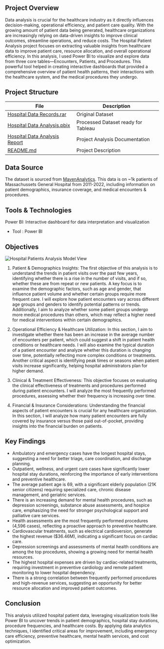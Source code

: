 ## Project Overview
Data analysis is crucial for the healthcare industry as it directly influences decision-making, operational efficiency, and patient care quality. With the growing amount of patient data being generated, healthcare organizations are increasingly relying on data-driven insights to improve clinical outcomes, streamline operations, and reduce costs.
The Hospital Patient Analysis project focuses on extracting valuable insights from healthcare data to improve patient care, resource allocation, and overall operational efficiency. In this analysis, I used Power BI to visualize and explore data from three core tables—Encounters, Patients, and Procedures. This powerful tool helped in creating interactive dashboards that provided a comprehensive overview of patient health patterns, their interactions with the healthcare system, and the medical procedures they undergo.


## Project Structure

| File                       | Description                                      |
|----------------------------|--------------------------------------------------|
| [Hospital Data Records.rar](https://github.com/ParikshitaJain/PortfolioProjects/blob/main/4.%20Hospital%20Patient%20Analysis/Hospital%2BPatient%2BRecords.rar)                   | Original Dataset               |
| [Hospital Data Analysis.pbix](https://github.com/ParikshitaJain/PortfolioProjects/blob/c0389e276df5337b323dee4cf10bd3dfbbfc12f5/4.%20Hospital%20Patient%20Analysis/Hospital%20Patients%20Analysis.pbix)     | Processed Dataset ready for Tableau    |
| [Hospital Data Analysis Report](https://github.com/ParikshitaJain/PortfolioProjects/blob/abb356d36a6b1847366a5d018394b114e11fefd4/4.%20Hospital%20Patient%20Analysis/Hospital%20Patients%20Analysis%20Report.pdf)  |             Project Analysis Documentation                      |
| [README.md](https://github.com/ParikshitaJain/PortfolioProjects/blob/9a00de63e4b17054d0dd2e785bfc86fc0f4bdf64/4.%20Hospital%20Patient%20Analysis/README.md)                | Project Description         |

## Data Source
The dataset is sourced from [MavenAnalytics](https://mavenanalytics.io/data-playground?order=date_added%2Cdesc&page=1&pageSize=5). This data is on ~1k patients of Massachussets General Hospital from 2011-2022, including information on patient demographics, insurance coverage, and medical encounters & procedures.

## Tools & Technologies
Power BI: Interactive dashboard for data interpretation and visualization
  - Tool : Power BI

## Objectives

![Hospital Patients Analysis Model View](https://github.com/user-attachments/assets/2dec255f-d844-4b51-93d1-b9e0e599f8bf)


1. Patient & Demographics Insights:
The first objective of this analysis is to understand the trends in patient visits over the past few years, identifying whether there is a rise in the number of visits, and if so, whether these are from repeat or new patients. A key focus is to examine the demographic factors, such as age and gender, that influence patient volume and whether certain groups require more frequent care. I will explore how patient encounters vary across different age groups and genders to identify potential patterns or trends. Additionally, I aim to analyze whether some patient groups undergo more medical procedures than others, which may reflect a higher need for medical interventions within certain demographics.

2. Operational Efficiency & Healthcare Utilization:
In this section, I aim to investigate whether there has been an increase in the average number of encounters per patient, which could suggest a shift in patient health conditions or healthcare needs. I will also examine the typical duration of a patient encounter and analyze whether this duration is changing over time, potentially reflecting more complex conditions or treatments. Another critical aspect is identifying peak times or seasons when patient visits increase significantly, helping hospital administrators plan for higher demand.

3. Clinical & Treatment Effectiveness:
This objective focuses on evaluating the clinical effectiveness of treatments and procedures performed during patient encounters. I will analyze the most frequently performed procedures, assessing whether their frequency is increasing over time.

4. Financial & Insurance Considerations:
Understanding the financial aspects of patient encounters is crucial for any healthcare organization. In this section, I will analyze how many patient encounters are fully covered by insurance versus those paid out-of-pocket, providing insights into the financial burden on patients.

## Key Findings

-	Ambulatory and emergency cases have the longest hospital stays, suggesting a need for better triage, care coordination, and discharge planning.
-	Outpatient, wellness, and urgent care cases have significantly lower hospital stay durations, reinforcing the importance of early interventions and preventive healthcare.
-	The average patient age is 69, with a significant elderly population (21K senior citizens) requiring specialized care, chronic disease management, and geriatric services.
-	There is an increasing demand for mental health procedures, such as depression screenings, substance abuse assessments, and hospice care, emphasizing the need for stronger psychological support and palliative care services.
-	Health assessments are the most frequently performed procedures (4,596 cases), reflecting a proactive approach to preventive healthcare.
-	Cardiovascular treatments, such as electrical cardioversion, generate the highest revenue ($36.46M), indicating a significant focus on cardiac care.
-	Depression screenings and assessments of mental health conditions are among the top procedures, showing a growing need for mental health resources.
-	The highest hospital expenses are driven by cardiac-related treatments, requiring investment in preventive cardiology and remote patient monitoring to lower hospital dependency.
-	There is a strong correlation between frequently performed procedures and high-revenue services, suggesting an opportunity for better resource allocation and improved patient outcomes.


## Conclusion

This analysis utilized hospital patient data, leveraging visualization tools like Power BI to uncover trends in patient demographics, hospital stay durations, procedure frequencies, and healthcare costs. By applying data analytics techniques, I identified critical areas for improvement, including emergency care efficiency, preventive healthcare, mental health services, and cost optimization.


